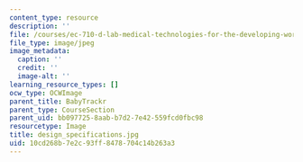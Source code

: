```yaml
---
content_type: resource
description: ''
file: /courses/ec-710-d-lab-medical-technologies-for-the-developing-world-spring-2010/10cd268b7e2c93ff8478704c14b263a3_design_specifications.jpg
file_type: image/jpeg
image_metadata:
  caption: ''
  credit: ''
  image-alt: ''
learning_resource_types: []
ocw_type: OCWImage
parent_title: BabyTrackr
parent_type: CourseSection
parent_uid: bb097725-8aab-b7d2-7e42-559fcd0fbc98
resourcetype: Image
title: design_specifications.jpg
uid: 10cd268b-7e2c-93ff-8478-704c14b263a3
---
```

